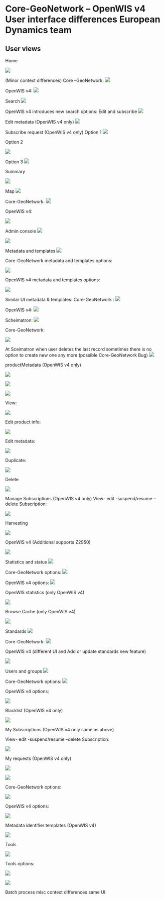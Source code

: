 




Core-GeoNetwork – OpenWIS v4 User interface differences European Dynamics team
========================================================================




User views
----------

 Home


[![](https://github.com/NMichas/openwis-draft-analysis/blob/master/img/1.png?raw=true)](https://github.com/NMichas/openwis-draft-analysis/blob/master/img/1.png)

(Minor context differences)
Core –GeoNetwork:
![](https://github.com/NMichas/openwis-draft-analysis/blob/master/img/2.png?raw=true)

 

OpenWIS v4:
 ![](https://github.com/NMichas/openwis-draft-analysis/blob/master/img/3.png?raw=true)


Search
![](https://github.com/NMichas/openwis-draft-analysis/blob/master/img/4.png?raw=true)
 
OpenWIS v4 introduces new search options: Edit and subscribe 
![](https://github.com/NMichas/openwis-draft-analysis/blob/master/img/5.png?raw=true)
 

Edit metadata (OpenWIS v4 only)
![](https://github.com/NMichas/openwis-draft-analysis/blob/master/img/6.png?raw=true) 


Subscribe request (OpenWIS v4 only)
Option 1
![](https://github.com/NMichas/openwis-draft-analysis/blob/master/img/7.png?raw=true)


Option 2

 ![](https://github.com/NMichas/openwis-draft-analysis/blob/master/img/8.png?raw=true)



Option 3
 ![](https://github.com/NMichas/openwis-draft-analysis/blob/master/img/9.png?raw=true)

Summary

  ![](https://github.com/NMichas/openwis-draft-analysis/blob/master/img/10.png?raw=true)



Map
 ![](https://github.com/NMichas/openwis-draft-analysis/blob/master/img/11.png?raw=true)

 
Core-GeoNetwork:
  ![](https://github.com/NMichas/openwis-draft-analysis/blob/master/img/12.png?raw=true)

OpenWIS v4:

 ![](https://github.com/NMichas/openwis-draft-analysis/blob/master/img/13.png?raw=true)
 
Admin console 
![](https://github.com/NMichas/openwis-draft-analysis/blob/master/img/14.png?raw=true)

 ![](https://github.com/NMichas/openwis-draft-analysis/blob/master/img/15.png?raw=true)


Metadata and templates
  ![](https://github.com/NMichas/openwis-draft-analysis/blob/master/img/16.png?raw=true)



Core-GeoNetwork metadata and templates options:

  ![](https://github.com/NMichas/openwis-draft-analysis/blob/master/img/17.png?raw=true)

OpenWIS v4 metadata and templates options:

 ![](https://github.com/NMichas/openwis-draft-analysis/blob/master/img/18.png?raw=true)

 Similar UI metadata & templates:
 Core-GeoNetwork :
 ![](https://github.com/NMichas/openwis-draft-analysis/blob/master/img/19.png?raw=true)

OpenWIS v4:
 ![](https://github.com/NMichas/openwis-draft-analysis/blob/master/img/20.png?raw=true)
 
Scheimatron:
 ![](https://github.com/NMichas/openwis-draft-analysis/blob/master/img/21.png?raw=true)
 
 
Core-GeoNetwork:
 
  ![](https://github.com/NMichas/openwis-draft-analysis/blob/master/img/22.png?raw=true)

At Sceimatron when user deletes the last record sometimes there is no option to create new one any more (possible Core-GeoNetwork Bug)
 ![](https://github.com/NMichas/openwis-draft-analysis/blob/master/img/23.png?raw=true)

 
productMetadata (OpenWIS v4 only)

  ![](https://github.com/NMichas/openwis-draft-analysis/blob/master/img/23.png?raw=true)

 
  ![](https://github.com/NMichas/openwis-draft-analysis/blob/master/img/24.png?raw=true)


 
  ![](https://github.com/NMichas/openwis-draft-analysis/blob/master/img/25.png?raw=true)

 View:

![](https://github.com/NMichas/openwis-draft-analysis/blob/master/img/26.png?raw=true)

Edit product info:

  ![](https://github.com/NMichas/openwis-draft-analysis/blob/master/img/27.png?raw=true)

 

Edit metadata:


 
  ![](https://github.com/NMichas/openwis-draft-analysis/blob/master/img/28.png?raw=true)

Duplicate:

 
  ![](https://github.com/NMichas/openwis-draft-analysis/blob/master/img/29.png?raw=true)

Delete

 ![](https://github.com/NMichas/openwis-draft-analysis/blob/master/img/30.png?raw=true)

Manage Subscriptions (OpenWIS v4 only)
View- edit -suspend/resume –delete Subscription:


 ![](https://github.com/NMichas/openwis-draft-analysis/blob/master/img/31.png?raw=true)


Harvesting

 ![](https://github.com/NMichas/openwis-draft-analysis/blob/master/img/32.png?raw=true)

OpenWIS v4 (Additional supports Z2950)
 
 ![](https://github.com/NMichas/openwis-draft-analysis/blob/master/img/33.png?raw=true)

Statistics and status
  ![](https://github.com/NMichas/openwis-draft-analysis/blob/master/img/34.png?raw=true)

Core-GeoNetwork options:
  ![](https://github.com/NMichas/openwis-draft-analysis/blob/master/img/35.png?raw=true)

OpenWIS v4 options:
 ![](https://github.com/NMichas/openwis-draft-analysis/blob/master/img/36.png?raw=true)
 

OpenWIS statistics (only OpenWIS v4)

  ![](https://github.com/NMichas/openwis-draft-analysis/blob/master/img/37.png?raw=true)


Browse Cache (only OpenWIS v4)

  ![](https://github.com/NMichas/openwis-draft-analysis/blob/master/img/38.png?raw=true)


Standards
 ![](https://github.com/NMichas/openwis-draft-analysis/blob/master/img/39.png?raw=true) 

Core-GeoNetwork:
  ![](https://github.com/NMichas/openwis-draft-analysis/blob/master/img/40.png?raw=true) 

OpenWIS v4 (different UI and Add or update standards new feature)
 
  ![](https://github.com/NMichas/openwis-draft-analysis/blob/master/img/41.png?raw=true) 

 Users and groups
   ![](https://github.com/NMichas/openwis-draft-analysis/blob/master/img/42.png?raw=true) 

Core-GeoNetwork options:
   ![](https://github.com/NMichas/openwis-draft-analysis/blob/master/img/43.png?raw=true) 
 



OpenWIS v4 options:

![](https://github.com/NMichas/openwis-draft-analysis/blob/master/img/44.png?raw=true) 


Blacklist (OpenWIS v4 only)

 ![](https://github.com/NMichas/openwis-draft-analysis/blob/master/img/45.png?raw=true) 
 
My Subscriptions (OpenWIS v4 only same as above)

View- edit -suspend/resume –delete Subscription:

 ![](https://github.com/NMichas/openwis-draft-analysis/blob/master/img/46.png?raw=true) 


My requests (OpenWIS v4 only)

  ![](https://github.com/NMichas/openwis-draft-analysis/blob/master/img/47.png?raw=true) 
 


 

 

 
   ![](https://github.com/NMichas/openwis-draft-analysis/blob/master/img/48.png?raw=true) 

Core-GeoNetwork options:

   ![](https://github.com/NMichas/openwis-draft-analysis/blob/master/img/49.png?raw=true) 


OpenWIS v4 options:
 
 
   ![](https://github.com/NMichas/openwis-draft-analysis/blob/master/img/50.png?raw=true) 


Metadata identifier templates (OpenWIS v4)

 
  ![](https://github.com/NMichas/openwis-draft-analysis/blob/master/img/51.png?raw=true) 

Tools
 
   ![](https://github.com/NMichas/openwis-draft-analysis/blob/master/img/52.png?raw=true) 

Tools options:
 


 ![](https://github.com/NMichas/openwis-draft-analysis/blob/master/img/53.png?raw=true) 

   ![](https://github.com/NMichas/openwis-draft-analysis/blob/master/img/54.png?raw=true) 

Batch process misc context differences same UI
